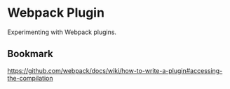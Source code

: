 # Webpack Plugin
Experimenting with Webpack plugins.

## Bookmark
https://github.com/webpack/docs/wiki/how-to-write-a-plugin#accessing-the-compilation